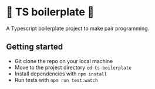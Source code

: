 # 🥷 TS boilerplate 🥷

A Typescript boilerplate project to make pair programming.

## Getting started

- Git clone the repo on your local machine
- Move to the project directory `cd ts-boilerplate`
- Install dependencies with `npm install`
- Run tests with `npm run test:watch`
